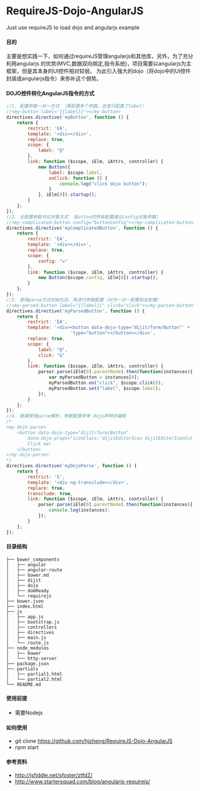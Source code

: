 RequireJS-Dojo-AngularJS
========================

Just use requireJS to load dojo and angularjs example

#### 目的

主要是想实践一下，如何通过requireJS管理angularjs和其他库，另外，为了充分利用angularjs
的优势(MVC,数据双向绑定,指令系统)，项目需要以angularjs为主框架，但是其本身的UI控件相对较弱，
为此引入强大的dojo（将dojo中的UI控件封装成angularjs指令）来弥补这个弱势。

#### DOJO控件转化AngularJS指令的方式

```javascript
//1. 配置参数一对一方式 （需配置多个参数，这里只配置了label）
//<my-button label="{{label}}"></my-button>
directives.directive('myButton', function () {
    return {
        restrict: 'EA',
        template: '<div></div>',
        replace: true,
        scope: {
            label: "@"
        },
        link: function ($scope, iElm, iAttrs, controller) {
            new Button({
                label: $scope.label,
                onClick: function () {
                    console.log("click dojo button");
                }
            }, iElm[0]).startup();
        }
    };
});
//2. 全配置参数对应对象方式 （Button的所有配置通过config对象参数）
//<my-complicated-button config="buttonConfig"></my-complicated-button>
directives.directive('myComplicatedButton', function () {
    return {
        restrict: 'EA',
        template: '<div></div>',
        replace: true,
        scope: {
            config: "="
        },
        link: function ($scope, iElm, iAttrs, controller) {
            new Button($scope.config, iElm[0]).startup();
        }
    };
});
//3. 使用parse方式初始化后，再进行参数配置（分为一对一配置和全配置）
//<my-parsed-button label="{{label}}" click="click"></my-parsed-button>
directives.directive('myParsedButton', function () {
    return {
        restrict: 'EA',
        template: '<div><button data-dojo-type="dijit/form/Button"' +
                        'type="button"></button></div>',
        replace: true,
        scope: {
            label: "@",
            click: "&"
        },
        link: function ($scope, iElm, iAttrs, controller) {
            parser.parse(iElm[0].parentNode).then(function(instances){
                var myParsedButton = instances[0];
                myParsedButton.on("click", $scope.click());
                myParsedButton.set("label", $scope.label);
            });
        }
    };
});
//4. 直接使用parse解析，参数配置参考 dojo声明式编程
/*
<my-dojo-parse>
    <button data-dojo-type="dijit/form/Button"  
        data-dojo-props="iconClass:'dijitEditorIcon dijitEditorIconCut'" type="button">
        Click me!
    </button>
</my-dojo-parse>
*/
directives.directive('myDojoParse', function () {
    return {
        restrict: 'E',
        template: '<div ng-transclude></div>',
        replace: true,
        transclude: true,
        link: function ($scope, iElm, iAttrs, controller) {
            parser.parse(iElm[0].parentNode).then(function(instances){
                console.log(instances);
            });
        }
    };
});
```


#### 目录结构
```shell
├── bower_components
│   ├── angular
│   ├── angular-route
│   ├── bower.md
│   ├── dijit
│   ├── dojo
│   ├── domReady
│   └── requirejs
├── bower.json
├── index.html
├── js
│   ├── app.js
│   ├── bootstrap.js
│   ├── controllers
│   ├── directives
│   ├── main.js
│   └── route.js
├── node_modules
│   ├── bower
│   └── http-server
├── package.json
├── partials
│   ├── partial1.html
│   └── partial2.html
└── README.md
```
#### 使用前提

- 需要Nodejs

#### 如何使用

- git clone https://github.com/hjzheng/RequireJS-Dojo-AngularJS 
- npm start

#### 参考资料

- http://jsfiddle.net/sfoster/ztfdZ/
- http://www.startersquad.com/blog/angularjs-requirejs/
